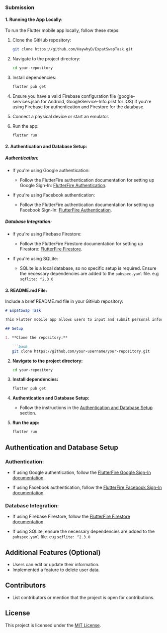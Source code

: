 ### Submission

#### 1. Running the App Locally:

To run the Flutter mobile app locally, follow these steps:

1. Clone the GitHub repository:

   ```bash
   git clone https://github.com/HaywhyD/ExpatSwapTask.git
   ```

2. Navigate to the project directory:

   ```bash
   cd your-repository
   ```

3. Install dependencies:

   ```bash
   flutter pub get
   ```

4. Ensure you have a valid Firebase configuration file (google-services.json for Android, GoogleService-Info.plist for iOS) if you're using Firebase for authentication and Firestore for the database.

5. Connect a physical device or start an emulator.

6. Run the app:

   ```bash
   flutter run
   ```

#### 2. Authentication and Database Setup:

##### Authentication:

- If you're using Google authentication:

  - Follow the FlutterFire authentication documentation for setting up Google Sign-In: [FlutterFire Authentication](https://firebase.flutter.dev/docs/auth/social#google).

- If you're using Facebook authentication:

  - Follow the FlutterFire authentication documentation for setting up Facebook Sign-In: [FlutterFire Authentication](https://firebase.flutter.dev/docs/auth/social#facebook).

##### Database Integration:

- If you're using Firebase Firestore:

  - Follow the FlutterFire Firestore documentation for setting up Firestore: [FlutterFire Firestore](https://firebase.flutter.dev/docs/firestore/usage).

- If you're using SQLite:

  - SQLite is a local database, so no specific setup is required. Ensure the necessary dependencies are added to the `pubspec.yaml` file. e.g `sqflite: ^2.3.0`

#### 3. README.md File:

Include a brief README.md file in your GitHub repository:

```markdown
# ExpatSwap Task

This Flutter mobile app allows users to input and submit personal information through a form, with authentication using Google or Facebook. The submitted data is stored in a database.

## Setup

1. **Clone the repository:**

   ```bash
   git clone https://github.com/your-username/your-repository.git
   ```

2. **Navigate to the project directory:**

   ```bash
   cd your-repository
   ```

3. **Install dependencies:**

   ```bash
   flutter pub get
   ```

4. **Authentication and Database Setup:**

   - Follow the instructions in the [Authentication and Database Setup](#authentication-and-database-setup) section.

5. **Run the app:**

   ```bash
   flutter run
   ```

## Authentication and Database Setup

### Authentication:

- If using Google authentication, follow the [FlutterFire Google Sign-In documentation](https://firebase.flutter.dev/docs/auth/social#google).

- If using Facebook authentication, follow the [FlutterFire Facebook Sign-In documentation](https://firebase.flutter.dev/docs/auth/social#facebook).

### Database Integration:

- If using Firebase Firestore, follow the [FlutterFire Firestore documentation](https://firebase.flutter.dev/docs/firestore/usage).

- If using SQLite, ensure the necessary dependencies are added to the `pubspec.yaml` file. e.g `sqflite: ^2.3.0` 

## Additional Features (Optional)

- Users can edit or update their information.
- Implemented a feature to delete user data.

## Contributors

- List contributors or mention that the project is open for contributions.

## License

This project is licensed under the [MIT License](LICENSE).
```
